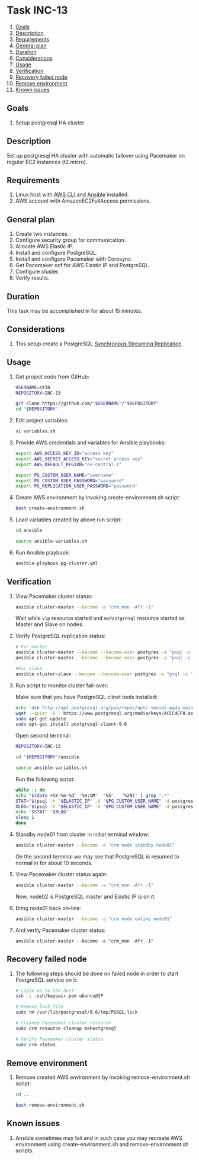 # Task INC-13

 1. [Goals](#goals)
 2. [Description](#description)
 3. [Requirements](#requirements)
 4. [General plan](#general-plan)
 5. [Duration](#duration)
 6. [Considerations](#considerations)
 7. [Usage](#usage)
 8. [Verification](#verification)
 9. [Recovery failed node](#recovery-failed-node)
 10. [Remove environment](#remove-environment)
 11. [Known issues](#known-issues)


## Goals

 1. Setup postgresql HA cluster


## Description

 Set up postgresql HA cluster with automatic failover using Pacemaker on regular EC2 instances (t2.micro).

## Requirements

 1. Linux host with [AWS CLI](https://docs.aws.amazon.com/cli/latest/userguide/installing.html) and [Ansible](https://docs.ansible.com/ansible/2.3/intro_installation.html) installed.
 2. AWS account with AmazonEC2FullAccess permissions.


## General plan

 1. Create two instances.
 2. Configure security group for communication.
 3. Allocate AWS Elastic IP.
 4. Install and configure PostgreSQL.
 5. Install and configure Pacemaker with Corosync.
 6. Get Pacemaker ocf for AWS Elastic IP and PostgreSQL.
 7. Configure cluster.
 8. Verify results.


## Duration

 This task may be accomplished in for about 15 minutes.


## Considerations

 1. This setup create a PostgreSQL [Synchronous Streaming Replication](https://wiki.postgresql.org/wiki/Streaming_Replication).


## Usage

 1. Get project code from GitHub:
	```bash
	USERNAME=st38
	REPOSITORY=INC-13
	
	git clone https://github.com/"$USERNAME"/"$REPOSITORY"
	cd "$REPOSITORY"
	```

 2. Edit project variables:
	```bash
	vi variables.sh
	```

 3. Provide AWS credentials and variables for Ansible playbooks:
	```bash
	export AWS_ACCESS_KEY_ID="access key"
	export AWS_SECRET_ACCESS_KEY="secret access key"
	export AWS_DEFAULT_REGION="eu-central-1"
	
	export PG_CUSTOM_USER_NAME="username"
	export PG_CUSTOM_USER_PASSWORD="password"
	export PG_REPLICATION_USER_PASSWORD="password"
	```

 4. Create AWS environment by invoking create-environment.sh script:
	```bash
	bash create-environment.sh
	```

 5. Load variables created by above run script:
	```bash
	cd ansible
	
	source ansible-variables.sh
	```

 6. Run Ansible playbook:
	```bash
	ansible-playbook pg-cluster.yml
	```


## Verification

 1. View Pacemaker cluster status:
	```bash
	ansible cluster-master --become -a "crm_mon -Afr -1"
	```
	Wait while `vip` resource started and `msPostgresql` resource started as Master and Slave on nodes.

 2. Verify PostgreSQL replication status:
	```bash
	# For master
	ansible cluster-master --become --become-user postgres -a "psql -c 'SELECT client_addr,sync_state from pg_stat_replication;'"
	ansible cluster-master --become --become-user postgres -a "psql -c 'SELECT pg_current_xlog_location();'"
	
	#For slave
	ansible cluster-slave --become --become-user postgres -a "psql -c 'SELECT pg_last_xlog_replay_location();'"
	```

 3. Run script to monitor cluster fail-over:
	
	Make sure that you have PostgreSQL clinet tools installed:
	```bash
	echo 'deb http://apt.postgresql.org/pub/repos/apt/ xenial-pgdg main' | sudo tee --append /etc/apt/sources.list.d/pgdg.list
	wget --quiet -O - https://www.postgresql.org/media/keys/ACCC4CF8.asc | sudo apt-key add -
	sudo apt-get update
	sudo apt-get install postgresql-client-9.6
	```

	Open second terminal:
	```bash
	REPOSITORY=INC-13
	
	cd "$REPOSITORY"/ansible
	
	source ansible-variables.sh
	```

	Run the following script:
	```bash
	while :; do
	echo "$(date +%Y-%m-%d" "%H:%M"  "%S"   "%2N)" | grep ".*"
	STAT="$(psql -h "$ELASTIC_IP" -U "$PG_CUSTOM_USER_NAME" -d postgres -c 'SELECT client_addr,sync_state from pg_stat_replication;' | grep "|" | grep -v "client_addr")"
	XLOG="$(psql -h "$ELASTIC_IP" -U "$PG_CUSTOM_USER_NAME" -d postgres -c 'SELECT pg_current_xlog_location();' | grep "/" --color=never)"
	echo "$STAT" "$XLOG"
	sleep 1
	done
	```

 4. Standby node01 from cluster in initial terminal window:
	```bash
	ansible cluster-master --become -a "crm node standby node01"
	```
	On the second terminal we may see that PostgreSQL is resumed to normal in for about 10 seconds.

 5. View Pacemaker cluster status again:
	```bash
	ansible cluster-master --become -a "crm_mon -Afr -1"
	```
	Now, node02 is PostgreSQL master and Elastic IP is on it.

 6. Bring node01 back on-line:
	```bash
	ansible cluster-master --become -a "crm node online node01"
	```

 7. And verify Pacemaker cluster status:
	```
	ansible cluster-master --become -a "crm_mon -Afr -1"
	```

## Recovery failed node

 1. The following steps should be done on failed node in order to start PostgreSQL service on it:
	```bash
	# Login on to the host
	ssh -i .ssh/keypair.pem ubuntu@IP
	
	# Remove lock file
	sudo rm /var/lib/postgresql/9.6/tmp/PGSQL.lock
	
	# Cleanup Pacemaker cluster resource
	sudo crm resource cleanup msPostgresql
	
	# Verify Pacemaker cluster status
	sudo crm status
	```


## Remove environment

 1. Remove created AWS environment by invoking remove-environment.sh script:
	```bash
	cd ..
	
	bash remove-environment.sh
	```


## Known issues

 1. Ansible sometimes may fail and in such case you may recreate AWS environment using create-environment.sh and remove-environment.sh scripts.